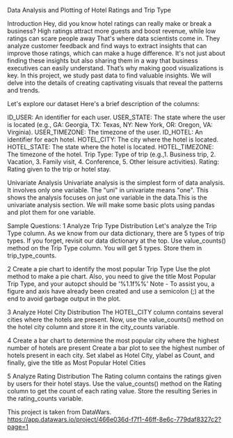 Data Analysis and Plotting of Hotel Ratings and Trip Type

Introduction
Hey, did you know hotel ratings can really make or break a business? High ratings attract more guests and boost revenue, while low ratings can scare people away
That's where data scientists come in. They analyze customer feedback and find ways to extract insights that can improve those ratings, which can make a huge difference.
It's not just about finding these insights but also sharing them in a way that business executives can easily understand. That’s why making good visualizations is key.
In this project, we study past data to find valuable insights. We will delve into the details of creating captivating visuals that reveal the patterns and trends.

Let's explore our dataset
Here's a brief description of the columns:

ID_USER: An identifier for each user.
USER_STATE: The state where the user is located (e.g., GA: Georgia, TX: Texas, NY: New York, OR: Oregon, VA: Virginia).
USER_TIMEZONE: The timezone of the user.
ID_HOTEL: An identifier for each hotel.
HOTEL_CITY: The city where the hotel is located.
HOTEL_STATE: The state where the hotel is located.
HOTEL_TIMEZONE: The timezone of the hotel.
Trip Type: Type of trip (e.g.,1. Business trip, 2. Vacation, 3. Family visit, 4. Conference, 5. Other leisure activities).
Rating: Rating given to the trip or hotel stay.

Univariate Analysis
Univariate analysis is the simplest form of data analysis. It involves only one variable. The "uni" in univariate means "one". This shows the analysis focuses on just one variable in the data.This is the univariate analysis section. We will make some basic plots using pandas and plot them for one variable.

Sample Questions:
1
Analyze Trip Type Distribution
Let's analyze the Trip Type column. As we know from our data dictionary, there are 5 types of trip types. If you forget, revisit our data dictionary at the top. Use value_counts() method on the Trip Type column. You will get 5 types. Store them in trip_type_counts.

2
Create a pie chart to identify the most popular Trip Type
Use the plot method to make a pie chart. Also, you need to give the title Most Popular Trip Type, and your autopct should be '%1.1f%%'
Note - To assist you, a figure and axis have already been created and use a semicolon (;) at the end to avoid garbage output in the plot.

3
Analyze Hotel City Distribution
The HOTEL_CITY column contains several cities where the hotels are present. Now, use the value_counts() method on the hotel city column and store it in the city_counts variable.

4
Create a bar chart to determine the most popular city where the highest number of hotels are present
Create a bar plot to see the highest number of hotels present in each city. Set xlabel as Hotel City, ylabel as Count, and finally, give the title as Most Popular Hotel Cities

5
Analyze Rating Distribution
The Rating column contains the ratings given by users for their hotel stays. Use the value_counts() method on the Rating column to get the count of each rating value. Store the resulting Series in the rating_counts variable.

This project is taken from DataWars. 
https://app.datawars.io/project/466e036d-f7f1-46ff-8e6c-779daf8327c2?page=1
